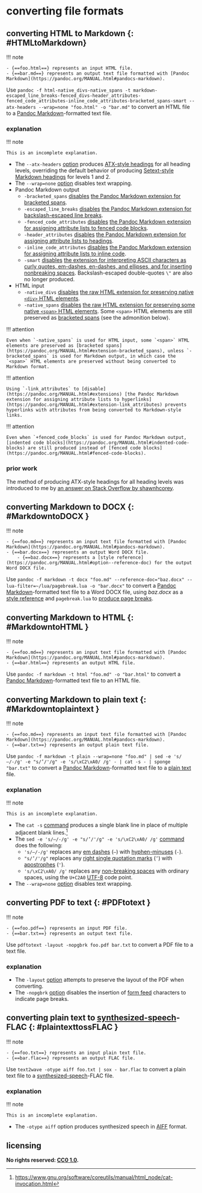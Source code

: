 # converting file formats

## converting HTML to Markdown {: #HTMLtoMarkdown}

!!! note
    
    - {==foo.html==} represents an input HTML file.
    - {==bar.md==} represents an output text file formatted with [Pandoc Markdown](https://pandoc.org/MANUAL.html#pandocs-markdown).

Use `pandoc -f html-native_divs-native_spans -t markdown-escaped_line_breaks-fenced_divs-header_attributes-fenced_code_attributes-inline_code_attributes-bracketed_spans-smart --atx-headers --wrap=none "foo.html" -o "bar.md"` to convert an HTML file to a [Pandoc Markdown](https://pandoc.org/MANUAL.html#pandocs-markdown)-formatted text file.

### explanation

!!! note
    
    This is an incomplete explanation.

- The `--atx-headers` [option](https://pandoc.org/MANUAL.html#option--atx-headers) produces [ATX-style headings](https://pandoc.org/MANUAL.html#atx-style-headers) for all heading levels, overriding the default behavior of producing [Setext-style Markdown headings](https://pandoc.org/MANUAL.html#setext-style-headers) for levels 1 and 2.
- The `--wrap=none` [option](https://pandoc.org/MANUAL.html#option--wrap) disables text wrapping.
- Pandoc Markdown output
    - `-bracketed_spans` [disables](https://pandoc.org/MANUAL.html#extensions) [the Pandoc Markdown extension for bracketed spans](https://pandoc.org/MANUAL.html#extension-bracketed_spans).
    - `-escaped_line_breaks` [disables](https://pandoc.org/MANUAL.html#extensions) [the Pandoc Markdown extension for backslash-escaped line breaks](https://pandoc.org/MANUAL.html#paragraphs).
    - `-fenced_code_attributes` [disables](https://pandoc.org/MANUAL.html#extensions) [the Pandoc Markdown extension for assigning attribute lists to fenced code blocks](https://pandoc.org/MANUAL.html#extension-fenced_code_attributes).
    - `-header_attributes` [disables](https://pandoc.org/MANUAL.html#extensions) [the Pandoc Markdown extension for assigning attribute lists to headings](https://pandoc.org/MANUAL.html#extension-header_attributes).
    - `-inline_code_attributes` [disables](https://pandoc.org/MANUAL.html#extensions) [the Pandoc Markdown extension for assigning attribute lists to inline code](https://pandoc.org/MANUAL.html#extension-inline_code_attributes).
    - `-smart` [disables](https://pandoc.org/MANUAL.html#extensions) [the extension for interpreting ASCII characters as curly quotes, em-dashes, en-dashes, and ellipses, and for inserting nonbreaking spaces](https://pandoc.org/MANUAL.html#extension-smart). Backslash-escaped double-quotes `\"` are also no longer produced.
- HTML input
    - `-native_divs` [disables](https://pandoc.org/MANUAL.html#extensions) [the raw HTML extension for preserving native `<div>` HTML elements](https://pandoc.org/MANUAL.html#native_divs).
    - `-native_spans` [disables](https://pandoc.org/MANUAL.html#extensions) [the raw HTML extension for preserving some native `<span>` HTML elements](https://pandoc.org/MANUAL.html#native_spans). Some `<span>` HTML elements are still preserved as [bracketed spans](https://pandoc.org/MANUAL.html#extension-bracketed_spans) (see the admonition below).

!!! attention
    
    Even when `-native_spans` is used for HTML input, some `<span>` HTML elements are preserved as [bracketed spans](https://pandoc.org/MANUAL.html#extension-bracketed_spans), unless `-bracketed_spans` is used for Markdown output, in which case the `<span>` HTML elements are preserved without being converted to Markdown format.

!!! attention
    
    Using `-link_attributes` to [disable](https://pandoc.org/MANUAL.html#extensions) [the Pandoc Markdown extension for assigning attribute lists to hyperlinks](https://pandoc.org/MANUAL.html#extension-link_attributes) prevents hyperlinks with attributes from being converted to Markdown-style links.

!!! attention
    
    Even when `+fenced_code_blocks` is used for Pandoc Markdown output, [indented code blocks](https://pandoc.org/MANUAL.html#indented-code-blocks) are still produced instead of [fenced code blocks](https://pandoc.org/MANUAL.html#fenced-code-blocks).

### prior work
The method of producing ATX-style headings for all heading levels was introduced to me by [an answer on Stack Overflow by shawnhcorey](https://stackoverflow.com/questions/51015110/pandoc-force-converting-into-markdown-to-use-and-for-h1-and-h2-respective/51023582#51023582).

## converting Markdown to DOCX {: #MarkdowntoDOCX }

!!! note
    
    - {==foo.md==} represents an input text file formatted with [Pandoc Markdown](https://pandoc.org/MANUAL.html#pandocs-markdown).
    - {==bar.docx==} represents an output Word DOCX file.
        - {==baz.docx==} represents a [style reference](https://pandoc.org/MANUAL.html#option--reference-doc) for the output Word DOCX file.

Use `pandoc -f markdown -t docx "foo.md" --reference-doc="baz.docx" --lua-filter=~/lua/pagebreak.lua -o "bar.docx"` to convert a [Pandoc Markdown](https://pandoc.org/MANUAL.html#pandocs-markdown)-formatted text file to a Word DOCX file, using *baz.docx* as a [style reference](https://pandoc.org/MANUAL.html#option--reference-doc) and `pagebreak.lua` to [produce page breaks](ipbkMkd.md#pandoc-filters-and-latex).

## converting Markdown to HTML {: #MarkdowntoHTML }

!!! note
    
    - {==foo.md==} represents an input text file formatted with [Pandoc Markdown](https://pandoc.org/MANUAL.html#pandocs-markdown).
    - {==bar.html==} represents an output HTML file.

Use `pandoc -f markdown -t html "foo.md" -o "bar.html"` to convert a [Pandoc Markdown](https://pandoc.org/MANUAL.html#pandocs-markdown)-formatted text file to an HTML file.

## converting Markdown to plain text {: #Markdowntoplaintext }

!!! note
    
    - {==foo.md==} represents an input text file formatted with [Pandoc Markdown](https://pandoc.org/MANUAL.html#pandocs-markdown).
    - {==bar.txt==} represents an output plain text file.

Use `pandoc -f markdown -t plain --wrap=none "foo.md" | sed -e 's/—/-/g' -e "s/’/'/g" -e 's/\xC2\xA0/ /g' - | cat -s - | sponge "bar.txt"` to convert a [Pandoc Markdown](https://pandoc.org/MANUAL.html#pandocs-markdown)-formatted text file to a [plain text](https://en.wikipedia.org/wiki/Plain_text) file.

### explanation

!!! note
    
    This is an incomplete explanation.

- The `cat -s` [command](https://en.wikipedia.org/wiki/Cat_(Unix)) produces a single blank line in place of multiple adjacent blank lines.[^cnvffmt1]
- The `sed -e 's/—/-/g' -e "s/’/'/g" -e 's/\xC2\xA0/ /g'` [command](https://en.wikipedia.org/wiki/Sed) does the following:
    - `'s/—/-/g'` replaces any [em dashes](https://en.wiktionary.org/wiki/%E2%80%94) (`—`) with [hyphen-minuses](https://en.wiktionary.org/wiki/-) (`-`).
    - `"s/’/'/g"` replaces any [right single quotation marks](https://en.wiktionary.org/wiki/%E2%80%99) (`’`) with [apostrophes](https://en.wiktionary.org/wiki/%27) (`'`).
    - `'s/\xC2\xA0/ /g'` replaces any [non-breaking spaces](https://en.wikipedia.org/wiki/Non-breaking_space) with ordinary spaces, using the `U+C2A0` [UTF-8](https://en.wikipedia.org/wiki/UTF-8) code point.
- The `--wrap=none` [option](https://pandoc.org/MANUAL.html#option--wrap) disables text wrapping.

[^cnvffmt1]: <https://www.gnu.org/software/coreutils/manual/html_node/cat-invocation.html>

## converting PDF to text {: #PDFtotext }

!!! note
    
    - {==foo.pdf==} represents an input PDF file.
    - {==bar.txt==} represents an output text file.

Use `pdftotext -layout -nopgbrk foo.pdf bar.txt` to convert a PDF file to a text file. 

### explanation

- The `-layout` [option](https://www.mankier.com/1/pdftotext) attempts to preserve the layout of the PDF when converting.
- The `-nopgbrk` [option](https://www.mankier.com/1/pdftotext) disables the insertion of [form feed](https://en.wikipedia.org/wiki/Page_break#Form_feed) characters to indicate page breaks.

## converting plain text to [synthesized-speech]-FLAC {: #plaintexttossFLAC }

!!! note
    
    - {==foo.txt==} represents an input plain text file.
    - {==bar.flac==} represents an output FLAC file.

Use `text2wave -otype aiff foo.txt | sox - bar.flac` to convert a plain text file to a [synthesized-speech]-FLAC file.

### explanation

!!! note
    
    This is an incomplete explanation.

- The `-otype aiff` option produces synthesized speech in [AIFF](https://en.wikipedia.org/wiki/Audio_Interchange_File_Format) format.

[synthesized-speech]: https://en.wikipedia.org/wiki/Speech_synthesis

## licensing
**No rights reserved: [CC0 1.0](https://creativecommons.org/publicdomain/zero/1.0/).**
